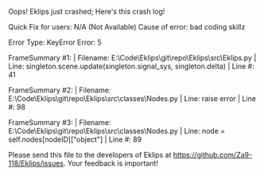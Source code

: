 Oops! Eklips just crashed;
Here's this crash log!

Quick Fix for users: N/A (Not Available)
Cause of error: bad coding skillz

Error Type: KeyError
Error: 5

FrameSummary #1:
  | Filename: E:\Code\Eklips\git\repo\Eklips\src\Eklips.py
  | Line: singleton.scene.update(singleton.signal_sys, singleton.delta)
  | Line #: 41

FrameSummary #2:
  | Filename: E:\Code\Eklips\git\repo\Eklips\src\classes\Nodes.py
  | Line: raise error
  | Line #: 98

FrameSummary #3:
  | Filename: E:\Code\Eklips\git\repo\Eklips\src\classes\Nodes.py
  | Line: node            = self.nodes[nodeID]["object"]
  | Line #: 89


Please send this file to the developers of Eklips at https://github.com/Za9-118/Eklips/issues. 
Your feedback is important!